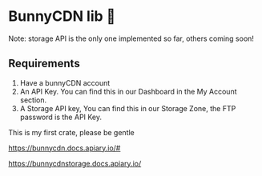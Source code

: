 # BunnyCDN lib 🐰

Note: storage API is the only one implemented so far, others coming soon!

## Requirements

 1. Have a bunnyCDN account
 2. An API Key. You can find this in our Dashboard in the My Account section.
 3. A Storage API key, You can find this in our Storage Zone, the FTP password is the API Key.

This is my first crate, please be gentle

https://bunnycdn.docs.apiary.io/#

https://bunnycdnstorage.docs.apiary.io/
